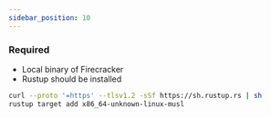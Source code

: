 ```yaml
---
sidebar_position: 10
---
```


### Required

- Local binary of Firecracker
- Rustup should be installed

```sh
curl --proto '=https' --tlsv1.2 -sSf https://sh.rustup.rs | sh
rustup target add x86_64-unknown-linux-musl
```
